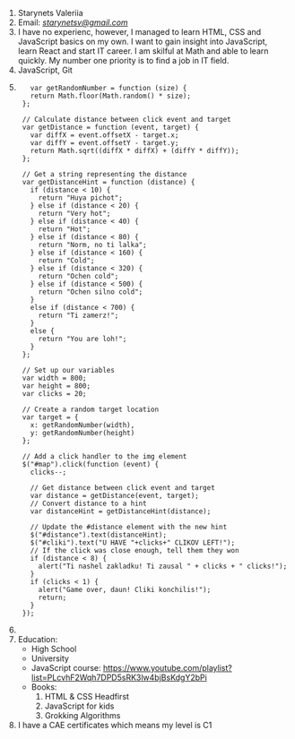 1. Starynets Valeriia
2. Email: *starynetsv@gmail.com*
3. I have no experienc, however, I managed to learn HTML, CSS and JavaScript basics on my own. I want to gain insight into JavaScript, learn React and start IT career. 
I am skilful at Math and able to learn quickly. My number one priority is to find a job in IT field.
4. JavaScript, Git
5. ```
      var getRandomNumber = function (size) {
      return Math.floor(Math.random() * size);
    };

    // Calculate distance between click event and target
    var getDistance = function (event, target) {
      var diffX = event.offsetX - target.x;
      var diffY = event.offsetY - target.y;
      return Math.sqrt((diffX * diffX) + (diffY * diffY));
    };

    // Get a string representing the distance
    var getDistanceHint = function (distance) {
      if (distance < 10) {
        return "Huya pichot";
      } else if (distance < 20) {
        return "Very hot";
      } else if (distance < 40) {
        return "Hot";
      } else if (distance < 80) {
        return "Norm, no ti lalka";
      } else if (distance < 160) {
        return "Cold";
      } else if (distance < 320) {
        return "Ochen cold";
      } else if (distance < 500) {
        return "Ochen silno cold";
      } 
      else if (distance < 700) {
        return "Ti zamerz!";
      } 
      else {
        return "You are loh!";
      }
    };

    // Set up our variables
    var width = 800;
    var height = 800;
    var clicks = 20;

    // Create a random target location
    var target = {
      x: getRandomNumber(width),
      y: getRandomNumber(height)
    };

    // Add a click handler to the img element
    $("#map").click(function (event) {
      clicks--;

      // Get distance between click event and target
      var distance = getDistance(event, target);
      // Convert distance to a hint
      var distanceHint = getDistanceHint(distance);

      // Update the #distance element with the new hint
      $("#distance").text(distanceHint);
      $("#cliki").text("U HAVE "+clicks+" CLIKOV LEFT!");
      // If the click was close enough, tell them they won
      if (distance < 8) {
        alert("Ti nashel zakladku! Ti zausal " + clicks + " clicks!");
      }
      if (clicks < 1) {
        alert("Game over, daun! Cliki konchilis!");
        return;
      }
    });
6. 
7. Education:
    * High School
    * University
    * JavaScript course: https://www.youtube.com/playlist?list=PLcvhF2Wqh7DPD5sRK3lw4bjBsKdgY2bPi
    * Books:
        1. HTML & CSS Headfirst
        2. JavaScript for kids
        3. Grokking Algorithms
8. I have a CAE certificates which means my level is C1
